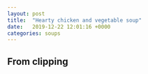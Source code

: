 ```yaml
---
layout: post
title:  "Hearty chicken and vegetable soup"
date:   2019-12-22 12:01:16 +0000
categories: soups
---
```


## From clipping